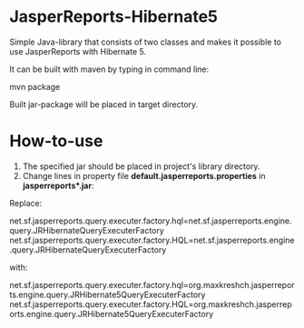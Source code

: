 # JasperReports-Hibernate5

Simple Java-library that consists of two classes and makes it possible to use JasperReports with 
Hibernate 5.

It can be built with maven by typing in command line:

mvn package

Built jar-package will be placed in target directory.


How-to-use
==========

1. The specified jar should be placed in project's library directory.
2. Change lines in property file **default.jasperreports.properties** in **jasperreports\*.jar**:

Replace:

net.sf.jasperreports.query.executer.factory.hql=net.sf.jasperreports.engine.query.JRHibernateQueryExecuterFactory
net.sf.jasperreports.query.executer.factory.HQL=net.sf.jasperreports.engine.query.JRHibernateQueryExecuterFactory

with:

net.sf.jasperreports.query.executer.factory.hql=org.maxkreshch.jasperreports.engine.query.JRHibernate5QueryExecuterFactory
net.sf.jasperreports.query.executer.factory.HQL=org.maxkreshch.jasperreports.engine.query.JRHibernate5QueryExecuterFactory


